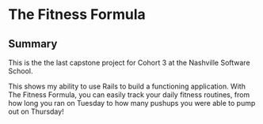 # The Fitness Formula

## Summary

This is the the last capstone project for Cohort 3 at the Nashville Software School.

This shows my ability to use Rails to build a functioning application. With The Fitness Formula, you can easily track your daily fitness routines, from how long you ran on Tuesday to how many pushups you were able to pump out on Thursday!
